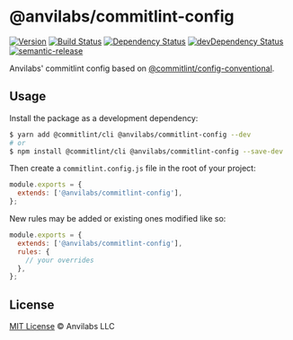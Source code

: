 # @anvilabs/commitlint-config

[![Version](https://img.shields.io/npm/v/@anvilabs/commitlint-config.svg)](http://npm.im/@anvilabs/commitlint-config)
[![Build Status](https://img.shields.io/travis/anvilabs/commtlint-config.svg)](https://travis-ci.org/anvilabs/commtlint-config)
[![Dependency Status](https://david-dm.org/anvilabs/commtlint-config/status.svg)](https://david-dm.org/anvilabs/commtlint-config)
[![devDependency Status](https://david-dm.org/anvilabs/commtlint-config/dev-status.svg)](https://david-dm.org/anvilabs/commtlint-config?type=dev)
[![semantic-release](https://img.shields.io/badge/%20%20%F0%9F%93%A6%F0%9F%9A%80-semantic--release-e10079.svg)](https://github.com/semantic-release/semantic-release)

Anvilabs' commitlint config based on [@commitlint/config-conventional](https://github.com/marionebl/commitlint/tree/master/%40commitlint/config-conventional).

## Usage

Install the package as a development dependency:

```bash
$ yarn add @commitlint/cli @anvilabs/commitlint-config --dev
# or
$ npm install @commitlint/cli @anvilabs/commitlint-config --save-dev
```

Then create a `commitlint.config.js` file in the root of your project:

```js
module.exports = {
  extends: ['@anvilabs/commitlint-config'],
};
```

New rules may be added or existing ones modified like so:

```js
module.exports = {
  extends: ['@anvilabs/commitlint-config'],
  rules: {
    // your overrides
  },
};
```

## License

[MIT License](./LICENSE) © Anvilabs LLC
